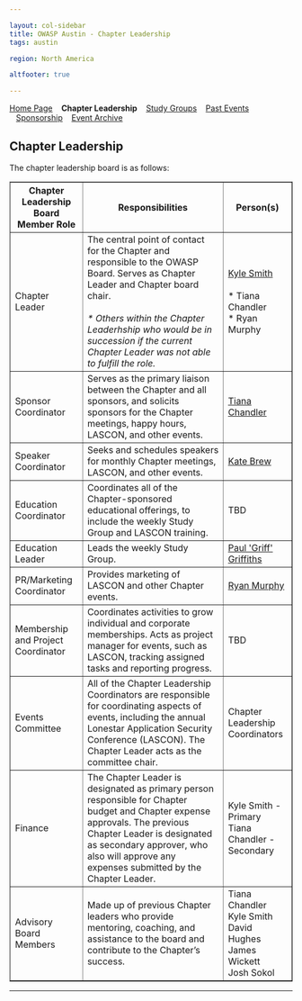 ```yaml
---

layout: col-sidebar
title: OWASP Austin - Chapter Leadership
tags: austin

region: North America

altfooter: true

---
```


[Home Page](index.md)
&nbsp;&nbsp;&nbsp;<strong>Chapter Leadership</strong>
&nbsp;&nbsp;&nbsp;[Study Groups](studygroups.md)
&nbsp;&nbsp;&nbsp;[Past Events](pastevents.md)
&nbsp;&nbsp;&nbsp;[Sponsorship](sponsorship.md)
&nbsp;&nbsp;&nbsp;[Event Archive](pasteventsarchive.md)

Chapter Leadership
------------------
The chapter leadership board is as follows:

<table cellpadding="5" cellspacing="0" border="1">
  <tr><th>Chapter Leadership Board Member Role</th>
      <th width="50%">Responsibilities</th>
      <th>Person(s)</th></tr>
  <tr><td>Chapter Leader</td>
      <td>The central point of contact for the Chapter and responsible to the OWASP Board. Serves as Chapter Leader and Chapter board chair.
      <br/><br/><em>* Others within the Chapter Leaderhship who would be in succession if the current Chapter Leader was not able to fulfill the role.</em></td>
    <td><a href="mailto:kyle.smith@owasp.org">Kyle Smith</a>
      <br/><br/>* Tiana Chandler<br/>* Ryan Murphy</td></tr>
    <tr><td>Sponsor Coordinator</td>
      <td>Serves as the primary liaison between the Chapter and all sponsors, and solicits sponsors for the Chapter meetings, happy hours, LASCON, and other events.</td>
      <td><a href="mailto:tiana.chandler@owasp.org">Tiana Chandler</a></td></tr>
    <tr><td>Speaker Coordinator</td>
      <td>Seeks and schedules speakers for monthly Chapter meetings, LASCON, and other events.</td>
      <td><a href="mailto:katembrew@owasp.org">Kate Brew</a></td></tr>
    <tr><td>Education Coordinator</td>
      <td>Coordinates all of the Chapter-sponsored educational offerings, to include the weekly Study Group and LASCON training.</td>
      <td>TBD</td></tr>
    <tr><td>Education Leader</td>
      <td>Leads the weekly Study Group.</td>
      <td><a href="mailto:paul.griffths@owasp.org">Paul 'Griff' Griffiths</a></td></tr>
    <tr><td>PR/Marketing Coordinator</td>
      <td>Provides marketing of LASCON and other Chapter events.</td>
      <td><a href="mailto:ryan.murphy@owasp.org">Ryan Murphy</a></td></tr>
    <tr><td>Membership and Project Coordinator</td>
      <td>Coordinates activities to grow individual and corporate memberships. Acts as project manager for events, such as LASCON, tracking assigned tasks and reporting progress.</td>
      <td>TBD</td></tr>
    <tr><td>Events Committee</td>
      <td>All of the Chapter Leadership Coordinators are responsible for coordinating aspects of events, including the annual Lonestar Application Security Conference (LASCON). The Chapter Leader acts as the committee chair.</td>
      <td>Chapter Leadership Coordinators</td></tr>
    <tr><td>Finance</td>
      <td>The Chapter Leader is designated as primary person responsible for Chapter budget and Chapter expense approvals.
The previous Chapter Leader is designated as secondary approver, who also will approve any expenses submitted by the Chapter Leader.</td>
      <td>Kyle Smith - Primary<br/>Tiana Chandler - Secondary</td></tr>
    <tr><td>Advisory Board Members</td>
      <td>Made up of previous Chapter leaders who provide mentoring, coaching, and assistance to the board and contribute to the Chapter’s success.</td>
      <td>Tiana Chandler<br/>Kyle Smith<br/>David Hughes<br/>James Wickett<br/>Josh Sokol</td></tr>
</table>

<hr/>
